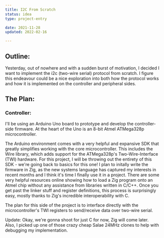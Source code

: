 ```yaml
---
title: I2C From Scratch
status: idea
type: project-entry

date: 2021-11-28
updated: 2022-02-16

---
```


## Outline:
Yesterday, out of nowhere and with a sudden burst of motivation, I decided I want to implement the i2c (two-wire serial) protocol from scratch. I figure this endeavour could be a nice exploration into both how the protocol works and how it is implemented on the controller and peripheral sides.

## The Plan:

### Controller:
I'll be using an Arduino Uno board to prototype and develop the controller-side firmware. At the heart of the Uno is an 8-bit Atmel ATMega328p microcontroller. 

The Arduino environment comes with a very helpful and expansive SDK that greatly simplifies working with the core microcontroller.
This includes the Wire library, which adds support for the ATMega328p's Two-Wire-Interface (TWI) hardware.
For this project, I will be throwing out the entirety of this SDK - we're going back to basics for this one!
I plan to initally write the firmware in Zig, as the new systems language has captured my interests in recent months and I think it's time I finally use it in a project.
There are some very helpful resources online showing how to load a Zig program onto an Atmel chip without any assistance from libraries written in C/C++.
Once you get past the linker stuff and register definitions, this process is surprisingly easy, mostly thanks to Zig's incredible interoperability with C.

The plan for this side of the project is to interface directly with the microcontroller's TWI registers to send/receive data over two-wire serial.

Update: Okay, we're gonna shoot for just C for now, Zig will come later.
Also, I picked up one of those crazy cheap Salae 24MHz clones to help with debugging my implementation.
